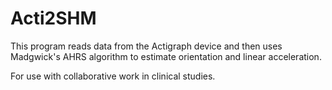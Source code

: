 # Acti2SHM
This program reads data from the Actigraph device and then uses Madgwick's AHRS
algorithm to estimate orientation and linear acceleration.

For use with collaborative work in clinical studies.
